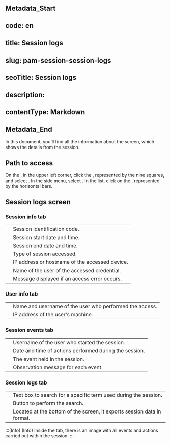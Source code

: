 ## Metadata_Start 
## code: en
## title: Session logs 
## slug: pam-session-session-logs 
## seoTitle: Session logs 
## description:  
## contentType: Markdown 
## Metadata_End
In this document, you’ll find all the information about the  screen, which shows the details from the session.

## Path to access

On the , in the upper left corner, click the , represented by the nine squares, and select .
In the side menu, select .
In the list, click on the , represented by the horizontal bars.

## Session logs screen

### Session info tab

|          |                                |
|--------------|-------------------------------------------|
|            | Session identification code.              |
|         | Session start date and time.              |
|           | Session end date and time.                |
|          | Type of session accessed.                 |
|          | IP address or hostname of the accessed device. |
|      | Name of the user of the accessed credential. |
| | Message displayed if an access error occurs. |

### User info tab

|      |                                 |
|----------|--------------------------------------------|
|      | Name and username of the user who performed the access. |
|   | IP address of the user's machine.          |

### Session events tab

|       |                                 |
|-----------|--------------------------------------------|
|       | Username of the user who started the session.|
|  | Date and time of actions performed during the session. |
|      | The event held in the session.            |
|       | Observation message for each event.       |

### Session logs tab

|         |                               |
|-------------|------------------------------------------|
|  | Text box to search for a specific term used during the session. |
|       | Button to perform the search.            |
|  | Located at the bottom of the screen, it exports session data in  format.  |

:::(Info) (Info)
Inside the  tab, there is an image with all events and actions carried out within the session.
:::
